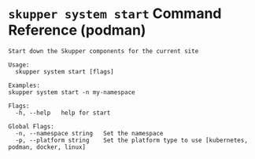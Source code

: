 # `skupper system start` Command Reference (podman)

```
Start down the Skupper components for the current site

Usage:
  skupper system start [flags]

Examples:
skupper system start -n my-namespace

Flags:
  -h, --help   help for start

Global Flags:
  -n, --namespace string   Set the namespace
  -p, --platform string    Set the platform type to use [kubernetes, podman, docker, linux]
```
